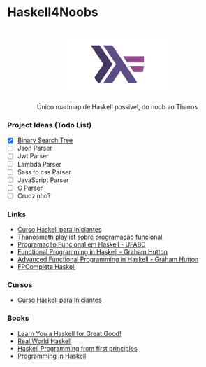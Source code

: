 # Haskell4Noobs

<h1 align="center">
  <img src="./images/icon.png" alt="haskell" width="240">
</h1>

<p align="center">Único roadmap de Haskell possível, do noob ao Thanos</p>

### Project Ideas (Todo List)

- [x] [Binary Search Tree](https://github.com/Guilherme775/bst-haskell)
- [ ] Json Parser
- [ ] Jwt Parser
- [ ] Lambda Parser
- [ ] Sass to css Parser
- [ ] JavaScript Parser
- [ ] C Parser
- [ ] Crudzinho?

### Links

- [Curso Haskell para Iniciantes](https://www.youtube.com/playlist?list=PL8eBmR3QtPL3pDzQpwPYfWQ4NEPGu6j7z)
- [Thanosmath playlist sobre programação funcional](https://www.youtube.com/playlist?list=PLlWL3aOWFGDiNA6VIeunnAlg8lsQkevTk)
- [Programação Funcional em Haskell - UFABC](https://www.youtube.com/playlist?list=PLYItvall0TqJ25sVTLcMhxsE0Hci58mpQ)
- [Functional Programming in Haskell - Graham Hutton](https://www.youtube.com/playlist?list=PLF1Z-APd9zK7usPMx3LGMZEHrECUGodd3)
- [Advanced Functional Programming in Haskell - Graham Hutton](https://www.youtube.com/playlist?list=PLF1Z-APd9zK5uFc8FKr_di9bfsYv8-lbc)
- [FPComplete Haskell](https://www.fpcomplete.com/haskell/)

### Cursos

- [Curso Haskell para Iniciantes](https://www.udemy.com/course/curso-haskell/)

### Books

- [Learn You a Haskell for Great Good!](http://learnyouahaskell.com/chapters)
- [Real World Haskell](http://book.realworldhaskell.org/read/)
- [Haskell Programming from first principles](https://haskellbook.com/)
- [Programming in Haskell](http://www.cs.nott.ac.uk/~pszgmh/pih.html)
